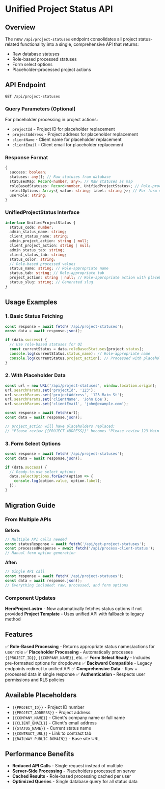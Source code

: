# Unified Project Status API

## Overview

The new `/api/project-statuses` endpoint consolidates all project status-related functionality into a single, comprehensive API that returns:

- Raw database statuses
- Role-based processed statuses 
- Form select options
- Placeholder-processed project actions

## API Endpoint

```
GET /api/project-statuses
```

### Query Parameters (Optional)

For placeholder processing in project actions:

- `projectId` - Project ID for placeholder replacement
- `projectAddress` - Project address for placeholder replacement  
- `clientName` - Client name for placeholder replacement
- `clientEmail` - Client email for placeholder replacement

### Response Format

```typescript
{
  success: boolean;
  statuses: any[]; // Raw statuses from database
  statusesMap: Record<number, any>; // Raw statuses as map
  roleBasedStatuses: Record<number, UnifiedProjectStatus>; // Role-processed statuses
  selectOptions: Array<{ value: string; label: string }>; // For form selects
  userRole: string;
}
```

### UnifiedProjectStatus Interface

```typescript
interface UnifiedProjectStatus {
  status_code: number;
  admin_status_name: string;
  client_status_name: string;
  admin_project_action: string | null;
  client_project_action: string | null;
  admin_status_tab: string;
  client_status_tab: string;
  status_color: string;
  // Role-based processed values
  status_name: string; // Role-appropriate name
  status_tab: string; // Role-appropriate tab
  project_action: string | null; // Role-appropriate action with placeholders processed
  status_slug: string; // Generated slug
}
```

## Usage Examples

### 1. Basic Status Fetching

```javascript
const response = await fetch('/api/project-statuses');
const data = await response.json();

if (data.success) {
  // Use role-based statuses for UI
  const currentStatus = data.roleBasedStatuses[project.status];
  console.log(currentStatus.status_name); // Role-appropriate name
  console.log(currentStatus.project_action); // Processed with placeholders
}
```

### 2. With Placeholder Data

```javascript
const url = new URL('/api/project-statuses', window.location.origin);
url.searchParams.set('projectId', '123');
url.searchParams.set('projectAddress', '123 Main St');
url.searchParams.set('clientName', 'John Doe');
url.searchParams.set('clientEmail', 'john@example.com');

const response = await fetch(url);
const data = await response.json();

// project_action will have placeholders replaced:
// "Please review {{PROJECT_ADDRESS}}" becomes "Please review 123 Main St"
```

### 3. Form Select Options

```javascript
const response = await fetch('/api/project-statuses');
const data = await response.json();

if (data.success) {
  // Ready-to-use select options
  data.selectOptions.forEach(option => {
    console.log(option.value, option.label);
  });
}
```

## Migration Guide

### From Multiple APIs

**Before:**
```javascript
// Multiple API calls needed
const statusResponse = await fetch('/api/get-project-statuses');
const processedResponse = await fetch('/api/process-client-status');
// Manual form option generation
```

**After:**
```javascript
// Single API call
const response = await fetch('/api/project-statuses');
const data = await response.json();
// Everything included: raw, processed, and form options
```

### Component Updates

**HeroProject.astro** - Now automatically fetches status options if not provided
**Project Template** - Uses unified API with fallback to legacy method

## Features

✅ **Role-Based Processing** - Returns appropriate status names/actions for user role
✅ **Placeholder Processing** - Automatically processes `{{PROJECT_ID}}`, `{{COMPANY_NAME}}`, etc.
✅ **Form Select Ready** - Includes pre-formatted options for dropdowns
✅ **Backward Compatible** - Legacy endpoints redirect to unified API
✅ **Comprehensive Data** - Raw + processed data in single response
✅ **Authentication** - Respects user permissions and RLS policies

## Available Placeholders

- `{{PROJECT_ID}}` - Project ID number
- `{{PROJECT_ADDRESS}}` - Project address
- `{{COMPANY_NAME}}` - Client's company name or full name
- `{{CLIENT_EMAIL}}` - Client's email address
- `{{STATUS_NAME}}` - Current status name
- `{{CONTRACT_URL}}` - Link to contract tab
- `{{RAILWAY_PUBLIC_DOMAIN}}` - Base site URL

## Performance Benefits

- **Reduced API Calls** - Single request instead of multiple
- **Server-Side Processing** - Placeholders processed on server
- **Cached Results** - Role-based processing cached per user
- **Optimized Queries** - Single database query for all status data
